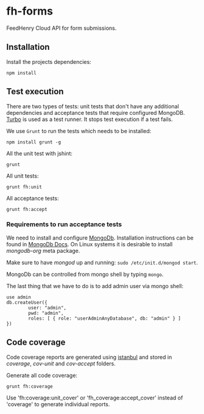 # fh-forms

FeedHenry Cloud API for form submissions.

## Installation
Install the projects dependencies:  

```
npm install
```

## Test execution

There are two types of tests: unit tests that don't have any additional dependencies and acceptance tests that require configured MongoDB. [Turbo](https://www.npmjs.com/package/turbo-test-runner) is used as a test runner. It stops test execution if a test fails.

We use `Grunt` to run the tests which needs to be installed:

```
npm install grunt -g
```

All the unit test with jshint:
 
```
grunt 
```

All unit tests:  

```
grunt fh:unit
```
All acceptance tests: 

```
grunt fh:accept
```

### Requirements to run acceptance tests

We need to install and configure [MongoDb](https://www.mongodb.org/). Installation instructions can be found in [MongoDb Docs](http://docs.mongodb.org). On Linux systems it is desirable to install *mongodb-org* meta package.

Make sure to have *mongod* up and running: `sudo /etc/init.d/mongod start`.

MongoDb can be controlled from mongo shell by typing `mongo`.

The last thing that we have to do is to add admin user via mongo shell:

```
use admin
db.createUser({
        user: "admin",
        pwd: "admin",
        roles: [ { role: "userAdminAnyDatabase", db: "admin" } ]
})
```

## Code coverage

Code coverage reports are generated using [istanbul](http://gotwarlost.github.io/istanbul/) and stored in *coverage*, *cov-unit* and *cov-accept* folders.

Generate all code coverage:

```
grunt fh:coverage
```

Use 'fh:coverage:unit_cover' or 'fh_coverage:accept_cover' instead of 'coverage' to generate individual reports.


